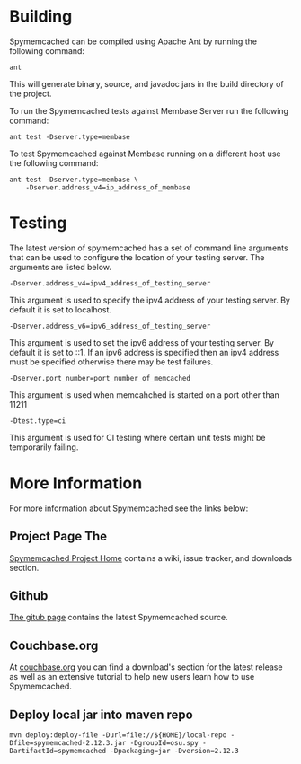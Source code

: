 # Building

Spymemcached can be compiled using Apache Ant by running the following
command:

    ant

This will generate binary, source, and javadoc jars in the build
directory of the project.

To run the Spymemcached tests against Membase Server run the
following command:

    ant test -Dserver.type=membase

To test Spymemcached against Membase running on a different host
use the following command:

    ant test -Dserver.type=membase \
        -Dserver.address_v4=ip_address_of_membase

# Testing

The latest version of spymemcached has a set of command line arguments
that can be used to configure the location of your testing server. The
arguments are listed below.

    -Dserver.address_v4=ipv4_address_of_testing_server

This argument is used to specify the ipv4 address of your testing
server. By default it is set to localhost.

    -Dserver.address_v6=ipv6_address_of_testing_server

This argument is used to set the ipv6 address of your testing server.
By default it is set to ::1. If an ipv6 address is specified then an
ipv4 address must be specified otherwise there may be test failures.

    -Dserver.port_number=port_number_of_memcached

This argument is used when memcahched is started on a port other than
11211

    -Dtest.type=ci

This argument is used for CI testing where certain unit tests might
be temporarily failing.

# More Information

For more information about Spymemcached see the links below:

## Project Page The

[Spymemcached Project Home](http://code.google.com/p/spymemcached/)
contains a wiki, issue tracker, and downloads section.

## Github

[The gitub page](http://github.com/dustin/java-memcached-client)
contains the latest Spymemcached source.

## Couchbase.org

At [couchbase.org](http://www.couchbase.org/code/couchbase/java) you
can find a download's section for the latest release as well as an
extensive tutorial to help new users learn how to use Spymemcached.

## Deploy local jar into maven repo

```shell
mvn deploy:deploy-file -Durl=file://${HOME}/local-repo -Dfile=spymemcached-2.12.3.jar -DgroupId=osu.spy -DartifactId=spymemcached -Dpackaging=jar -Dversion=2.12.3
```